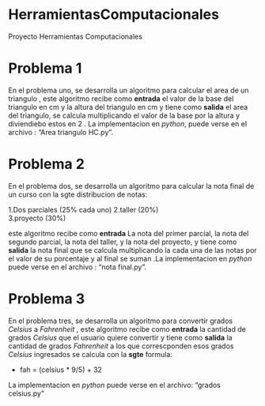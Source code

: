 # HerramientasComputacionales
Proyecto Herramientas Computacionales

# Problema 1
En el problema uno, se desarrolla un algoritmo para calcular el area de un triangulo , este algoritmo
recibe como **entrada** el valor de la base del triangulo en cm y la altura del triangulo en cm y tiene como **salida** el area del triangulo, se calcula multiplicando el valor de la base por la altura y diviendiebo estos en 2 . La implementacion en *python*, puede verse en el archivo : “Area triangulo HC.py”.

# Problema 2
En el problema dos, se desarrolla un algoritmo para calcular la nota final de un curso con la sgte distribucion de notas:

1.Dos parciales (25% cada uno) 
2.taller (20%)  
3.proyecto (30%)

este algoritmo recibe como **entrada** La nota del primer parcial, la nota del segundo parcial, la nota del taller, y la nota del proyecto, y tiene como **salida** la nota final que  se calcula multiplicando la cada una de las notas por el valor de su porcentaje y  al final se suman .La implementacion en *python*  puede verse en el archivo : “nota final.py”.

# Problema 3
En el problema tres, se desarrolla un algoritmo para convertir grados *Celsius* a *Fahrenheit* , este algoritmo recibe como **entrada** la cantidad de grados *Celsius* que el usuario quiere convertir  y tiene como **salida** la cantidad de grados *Fahrenheit* a los que correscponden esos grados *Celsius* ingresados se calcula con la **sgte** formula:

* fah = (celsius * 9/5) + 32

La implementacion en *python* puede verse en el archivo: “grados celsius.py”

